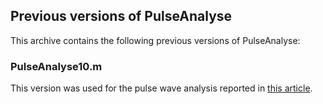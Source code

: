 ## Previous versions of PulseAnalyse

This archive contains the following previous versions of PulseAnalyse:

### PulseAnalyse10.m

This version was used for the pulse wave analysis reported in [this article](https://peterhcharlton.github.io/pwdb/pwdb_article.html).
